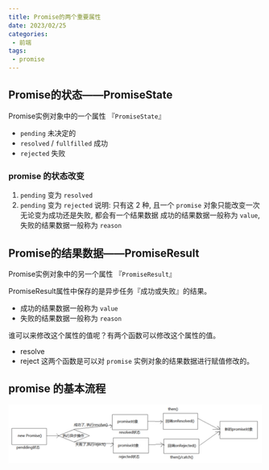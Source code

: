 ```yaml
---
title: Promise的两个重要属性
date: 2023/02/25
categories:
 - 前端
tags:
 - promise
---
```


## Promise的状态——PromiseState

Promise实例对象中的一个属性 『`PromiseState`』

* `pending`  未决定的
* `resolved` / `fullfilled`  成功
* `rejected`  失败

### promise 的状态改变
1. `pending` 变为 `resolved`
2. `pending` 变为 `rejected`
说明: 只有这 2 种, 且一个 `promise` 对象只能改变一次
无论变为成功还是失败, 都会有一个结果数据 成功的结果数据一般称为 `value`, 失败的结果数据一般称为 `reason`

## Promise的结果数据——PromiseResult

Promise实例对象中的另一个属性 『`PromiseResult`』

PromiseResult属性中保存的是异步任务『成功或失败』的结果。

* 成功的结果数据一般称为 `value`
* 失败的结果数据一般称为 `reason`

谁可以来修改这个属性的值呢？有两个函数可以修改这个属性的值。
* resolve
* reject 
这两个函数是可以对 `promise` 实例对象的结果数据进行赋值修改的。

## promise 的基本流程
<img src="./imgs/promise.png">